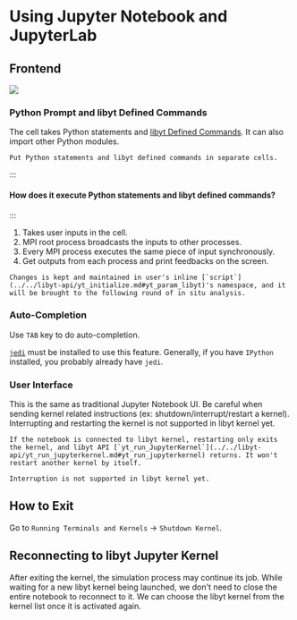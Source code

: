 # Using Jupyter Notebook and JupyterLab


## Frontend

![](../../_static/img/JupyterNB-Basics.png)

### Python Prompt and libyt Defined Commands

The cell takes Python statements and [libyt Defined Commands](../libyt-defined-command.md#libyt-defined-commands).
It can also import other Python modules.

```{tip} 
Put Python statements and libyt defined commands in separate cells.
```

:::
#### How does it execute Python statements and libyt defined commands?
:::
1. Takes user inputs in the cell.
2. MPI root process broadcasts the inputs to other processes.
3. Every MPI process executes the same piece of input synchronously.
4. Get outputs from each process and print feedbacks on the screen.

```{tip}
Changes is kept and maintained in user's inline [`script`](../../libyt-api/yt_initialize.md#yt_param_libyt)'s namespace, and it will be brought to the following round of in situ analysis.
```

### Auto-Completion

Use `TAB` key to do auto-completion.

[`jedi`](https://jedi.readthedocs.io/en/latest/) must be installed to use this feature. Generally, if you have `IPython` installed, you probably already have `jedi`.

### User Interface

This is the same as traditional Jupyter Notebook UI. Be careful when sending kernel related instructions (ex: shutdown/interrupt/restart a kernel). Interrupting and restarting the kernel is not supported in libyt kernel yet.

```{attention}
If the notebook is connected to libyt kernel, restarting only exits the kernel, and libyt API [`yt_run_JupyterKernel`](../../libyt-api/yt_run_jupyterkernel.md#yt_run_jupyterkernel) returns. It won't restart another kernel by itself.

Interruption is not supported in libyt kernel yet.
```

## How to Exit

Go to `Running Terminals and Kernels` -> `Shutdown Kernel`.

## Reconnecting to libyt Jupyter Kernel

After exiting the kernel, the simulation process may continue its job.
While waiting for a new libyt kernel being launched, we don't need to close the entire notebook to reconnect to it.
We can choose the libyt kernel from the kernel list once it is activated again.